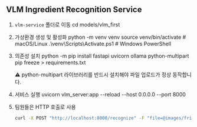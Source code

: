 <!-- VLM 서비스 사용법 추가 -->
## VLM Ingredient Recognition Service

1. `vlm-service` 폴더로 이동
   cd models/vlm_first
2. 가상환경 생성 및 활성화
   python -m venv venv
   source venv/bin/activate       # macOS/Linux
   .\venv\Scripts\Activate.ps1    # Windows PowerShell
3. 의존성 설치
   python -m pip install fastapi uvicorn ollama python-multipart
   pip freeze > requirements.txt

   ⚠️ python-multipart 라이브러리를 반드시 설치해야 파일 업로드가 정상 동작합니다.
4. 서비스 실행
   uvicorn vlm_server:app --reload --host 0.0.0.0 --port 8000

5. 팀원들은 HTTP 호출로 사용
   ```bash
   curl -X POST "http://localhost:8000/recognize" -F "file=@images/fridge.jpg"
   ```